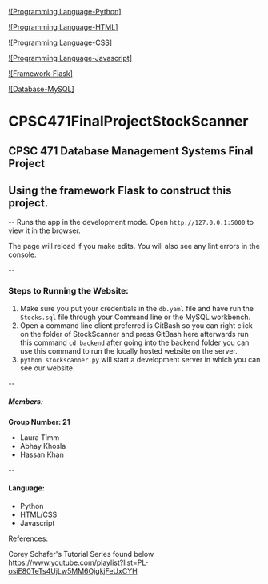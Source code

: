 [![Programming Language-Python]](https://img.shields.io/badge/Programming%20Language-Python-yellow)

[![Programming Language-HTML]](https://img.shields.io/badge/Programming%20Language-HTML-red)

[![Programming Language-CSS]](https://img.shields.io/badge/Programming%20Language-CSS-purple)

[![Programming Language-Javascript]](https://img.shields.io/badge/Programming%20Language-Javascript-lightyellow)

[![Framework-Flask]](https://img.shields.io/badge/Framework-Flask-black)

[![Database-MySQL]](https://img.shields.io/badge/Database-MySQL-blue)

# CPSC471FinalProjectStockScanner

CPSC 471 Database Management Systems Final Project
--
Using the framework Flask to construct this project. 
--

--
Runs the app in the development mode.
Open ```http://127.0.0.1:5000``` to view it in the browser.

The page will reload if you make edits.
You will also see any lint errors in the console.

--
### Steps to Running the Website:
1. Make sure you put your credentials in the ```db.yaml``` file and have run the ```Stocks.sql``` file through your Command line or the MySQL workbench.
2. Open a command line client preferred is GitBash so you can right click on the folder of StockScanner and press GitBash here afterwards run this command ```cd backend``` after going into the backend folder you can use this command to run the locally hosted website on the server. 
3. ```python stockscanner.py``` will start a development server in which you can see our website. 

--
##### Members:
**Group Number: 21**

* Laura Timm 
* Abhay Khosla 
* Hassan Khan 

--
#### Language:

- Python
- HTML/CSS
- Javascript

References: 

Corey Schafer's Tutorial Series found below <br>
https://www.youtube.com/playlist?list=PL-osiE80TeTs4UjLw5MM6OjgkjFeUxCYH
